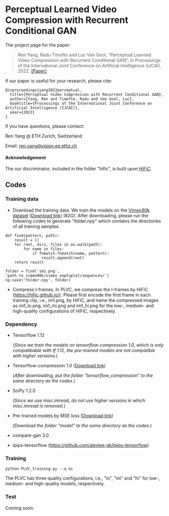 # Perceptual Learned Video Compression with Recurrent Conditional GAN

The project page for the paper:

> Ren Yang, Radu Timofte and Luc Van Gool, "Perceptual Learned Video Compression with Recurrent Conditional GAN", in Processings of the International Joint Conference on Artificial Intelligence (IJCAI), 2022. [[Paper]](https://arxiv.org/abs/2109.03082)

If our paper is useful for your research, please cite:
```
@inproceedings{yang2022perceptual,
  title={Perceptual Video Compression with Recurrent Conditional GAN},
  author={Yang, Ren and Timofte, Radu and Van Gool, Luc},
  booktitle={Processings of the International Joint Conference on Artificial Intelligence (IJCAI)},
  year={2022}
}
```

If you have questions, please contact:

Ren Yang @ ETH Zurich, Switzerland   

Email: ren.yang@vision.ee.ethz.ch

#### Acknowledgement

The our discriminator, included in the folder "hific", is built upon [HiFiC](https://hific.github.io/).

## Codes

### Training data

- Download the training data. We train the models on the [Vimeo90k dataset](https://github.com/anchen1011/toflow) ([Download link](http://data.csail.mit.edu/tofu/dataset/vimeo_septuplet.zip)) (82G). After downloading, please run the following codes to generate "folder.npy" which contains the directories of all training samples.
```
def find(pattern, path):
    result = []
    for root, dirs, files in os.walk(path):
        for name in files:
            if fnmatch.fnmatch(name, pattern):
                result.append(root)
    return result

folder = find('im1.png', 'path_to_vimeo90k/vimeo_septuplet/sequences/')
np.save('folder.npy', folder)
```

- Compress I-frames. In PLVC, we compress the I-frames by HiFiC (https://hific.github.io/). Please first encode the first frame in each training clip, i.e., im1.png, by HiFiC, and name the compressed images as im1_lo.png, im1_mi.png and im1_hi.png for the low-, medium- and high-quality configurations of HiFiC, respectively.

### Dependency

- Tensorflow 1.12
  
  (*Since we train the models on tensorflow-compression 1.0, which is only compatibable with tf 1.12, the pre-trained models are not compatible with higher versions.*)

- Tensorflow-compression 1.0 ([Download link](https://github.com/tensorflow/compression/releases/tag/v1.0))

  (*After downloading, put the folder "tensorflow_compression" to the same directory as the codes.*)
  
- SciPy 1.2.0

  (*Since we use misc.imread, do not use higher versions in which misc.imread is removed.*)
  
 - Pre-trained models by MSE loss ([Download link](https://data.vision.ee.ethz.ch/reyang/model.zip))
 
      (*Download the folder "model" to the same directory as the codes.*)
  
 - compare-gan 3.0
 
 - lpips-tensorflow (https://github.com/alexlee-gk/lpips-tensorflow)
 
### Training
 
```
python PLVC_training.py --q mi
```

The PLVC has three quality configurations, i.e., "lo", "mi" and "hi" for low-, medium- and high-quality models, respectively.

### Test

Coming soon.
